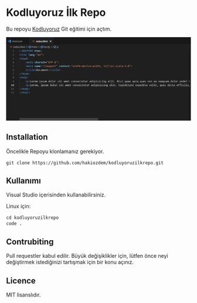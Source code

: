 # Kodluyoruz İlk Repo
Bu repoyu [Kodluyoruz](https://kodluyoruz.org/) Git eğitimi için açtım.

![Proje Resmi](https://github.com/hakiozdem/kodluyoruzilkrepo/blob/main/proje-resim.PNG)

## Installation
Öncelikle Repoyu klonlamanız gerekiyor.

```
git clone https://github.com/hakiozdem/kodluyoruzilkrepo.git
```

## Kullanımı
Visual Studio içerisinden kullanabilirsiniz.

Linux için:

```
cd kodluyoruzilkrepo
code .
```

## Contrubiting
Pull requestler kabul edilir. Büyük değişiklikler için, lütfen önce neyi değiştirmek istediğinizi tartışmak için bir konu açınız.

## Licence
MIT lisanslıdır.
